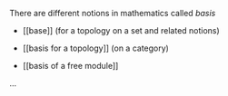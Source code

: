 There are different notions in mathematics called _basis_


* [[base]] (for a topology on a set and related notions)

* [[basis for a topology]] (on a category)

* [[basis of a free module]]

...